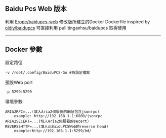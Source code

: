 Baidu Pcs Web 版本
--------
利用 [Erope/baidupcs-web](https://github.com/Erope/baidupcs-web/) 修改版所建立的Docker 
Dockerfile inspired by [oldiy/baidupcs](https://hub.docker.com/r/oldiy/baidupcs)
可直接利用 pull tinganhsu/baidupcs 取得使用

--------
## Docker 參數
設定路徑
```
-v /root/.config/BaiduPCS-Go #為設定檔案
```
預設Web port
```
-p 5299:5299
```
環境參數
```
ARIA2RPC=...(填入Aria2伺服器的網址包含jsonrpc)
	example: http://192.168.1.1:6800/jsonrpc
ARIA2SECERT=...(填入Aria2伺服器的secert)
REVERSEHTTP=...(填入此BaiduPCSWeb的reverse head)
	example:http://192.168.1.1:5299/bd/
```
